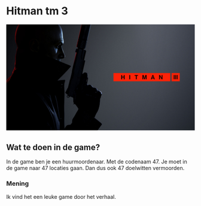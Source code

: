 # Hitman tm 3  
![game](Hitman3.jpg)

## Wat te doen in de game? 

In de game ben je een huurmoordenaar. Met de codenaam 47.
Je moet in de game naar 47 locaties gaan. Dan dus ook 47 doelwitten vermoorden. 

### Mening 

Ik vind het een leuke game door het verhaal.
